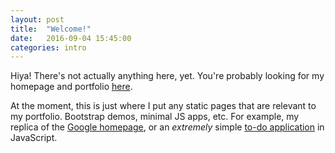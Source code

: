 ```yaml
---
layout: post
title:  "Welcome!"
date:   2016-09-04 15:45:00
categories: intro
---
```


Hiya! There's not actually anything here, yet. You're probably looking for my homepage and portfolio [here][home].  

At the moment, this is just where I put any static pages that are relevant to my portfolio. Bootstrap demos, minimal JS apps, etc. For example, my replica of the [Google homepage][google], or an _extremely_ simple [to-do application][js-todo] in JavaScript.

[home]: http://www.kevinrocker.com
[google]: /apps/google_replica
[js-todo]: /apps/todo-js
